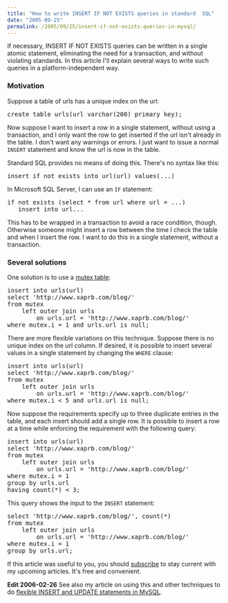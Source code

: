 ```yaml
---
title: "How to write INSERT IF NOT EXISTS queries in standard  SQL"
date: "2005-09-25"
permalink: /2005/09/25/insert-if-not-exists-queries-in-mysql/
---
```

If necessary, INSERT IF NOT EXISTS queries can be written in a single atomic statement, eliminating the need for a transaction, and without violating standards. In this article I'll explain several ways to write such queries in a platform-independent way.

### Motivation

Suppose a table of urls has a unique index on the url:

<pre>create table urls(url varchar(200) primary key);</pre>

Now suppose I want to insert a row in a single statement, without using a transaction, and I only want the row to get inserted if the url isn't already in the table. I don't want any warnings or errors. I just want to issue a normal `INSERT` statement and know the url is now in the table.

Standard SQL provides no means of doing this. There's no syntax like this:

<pre>insert if not exists into url(url) values(...)</pre>

In Microsoft SQL Server, I can use an `IF` statement:

<pre>if not exists (select * from url where url = ...)
   insert into url...</pre>

This has to be wrapped in a transaction to avoid a race condition, though. Otherwise someone might insert a row between the time I check the table and when I insert the row. I want to do this in a single statement, without a transaction.

### Several solutions

One solution is to use a [mutex table][1]:

<pre>insert into urls(url)
select 'http://www.xaprb.com/blog/'
from mutex
    left outer join urls
        on urls.url = 'http://www.xaprb.com/blog/'
where mutex.i = 1 and urls.url is null;</pre>

There are more flexible variations on this technique. Suppose there is no unique index on the url column. If desired, it is possible to insert several values in a single statement by changing the `WHERE` clause:

<pre>insert into urls(url)
select 'http://www.xaprb.com/blog/'
from mutex
    left outer join urls
        on urls.url = 'http://www.xaprb.com/blog/'
where mutex.i &lt; 5 and urls.url is null;</pre>

Now suppose the requirements specify up to three duplicate entries in the table, and each insert should add a single row. It is possible to insert a row at a time while enforcing the requirement with the following query:

<pre>insert into urls(url)
select 'http://www.xaprb.com/blog/'
from mutex
    left outer join urls
        on urls.url = 'http://www.xaprb.com/blog/'
where mutex.i = 1
group by urls.url
having count(*) &lt; 3;</pre>

This query shows the input to the `INSERT` statement:

<pre>select 'http://www.xaprb.com/blog/', count(*)
from mutex
    left outer join urls
        on urls.url = 'http://www.xaprb.com/blog/'
where mutex.i = 1
group by urls.url;</pre>

If this article was useful to you, you should [subscribe][2] to stay current with my upcoming articles. It's free and convenient.

**Edit 2006-02-26** See also my article on using this and other techniques to do [flexible INSERT and UPDATE statements in MySQL][3].

 [1]: /blog/2005/09/22/mutex-tables-in-sql/
 [2]: /blog/subscribe/
 [3]: /blog/2006/02/21/flexible-insert-and-update-in-mysql/
